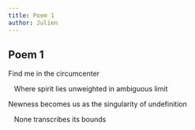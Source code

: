 ```yaml
---
title: Poem 1
author: Julien
---
```


<h2>Poem 1</h2>

Find me in the circumcenter

&nbsp;&nbsp; Where spirit lies unweighted in ambiguous limit

Newness becomes us as the singularity of undefinition

&nbsp;&nbsp; None transcribes its bounds